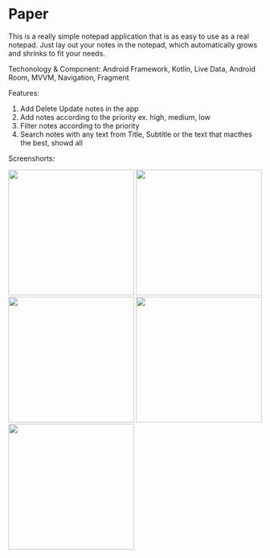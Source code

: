 # Paper

This is a really simple notepad application that is as easy to use as a real notepad. Just lay out your notes in the notepad, which automatically grows and shrinks to fit your needs.

Techonology & Component: Android Framework, Kotlin, Live Data, Android Room, MVVM, Navigation, Fragment

Features:
1. Add Delete Update notes in the app
2. Add notes according to the priority ex. high, medium, low
3. Filter notes according to the priority
4. Search notes with any text from Title, Subtitle or the text that macthes the best, showd all

Screenshorts:

<p float="left">
  <img src="https://user-images.githubusercontent.com/15082614/183227866-cf1901a4-f209-4410-8039-fee4973a9076.jpeg" width="250"/>
  <img src="https://user-images.githubusercontent.com/15082614/183227913-95541652-8f7a-4247-9265-cec8c2e14067.jpeg" width="250" /> 
  <img src="https://user-images.githubusercontent.com/15082614/183227943-bcc4b49e-79ba-4541-b7e3-75078b087cb8.jpeg" width="250" />
  <img src="https://user-images.githubusercontent.com/15082614/183227942-cdb3c225-5950-4f41-a160-87b5911ddc09.jpeg" width="250" />
  <img src="https://user-images.githubusercontent.com/15082614/183227944-4e7fc353-075e-4f89-8cce-fd463b9dc799.jpeg" width="250"/>
</p>

